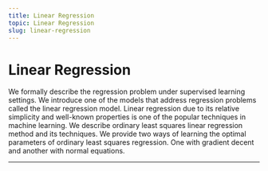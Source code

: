 ```yaml
---
title: Linear Regression
topic: Linear Regression
slug: linear-regression
---
```


# Linear Regression

We formally describe the regression problem under supervised learning settings. We introduce one of the models that address regression problems called the linear regression model. Linear regression due to its relative simplicity and well-known properties is one of the popular techniques in machine learning. We describe ordinary least squares linear regression method and its techniques. We provide two ways of learning the optimal parameters of ordinary least squares regression. One with gradient decent and another with normal equations.

---
